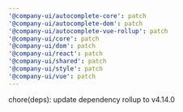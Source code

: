 ```yaml
---
'@company-ui/autocomplete-core': patch
'@company-ui/autocomplete-dom': patch
'@company-ui/autocomplete-vue-rollup': patch
'@company-ui/core': patch
'@company-ui/dom': patch
'@company-ui/react': patch
'@company-ui/shared': patch
'@company-ui/style': patch
'@company-ui/vue': patch
---
```


chore(deps): update dependency rollup to v4.14.0

